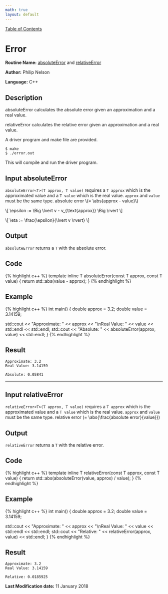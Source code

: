 ```yaml
---
math: true
layout: default
---
```


<a href="https://philipnelson5.github.io/class-projects/MATH5620_NumericalSolutionsOfDifferentialEquations/SoftwareManual"> Table of Contents </a>
# Error

**Routine Name:** [absoluteError](#input-absoluteerror) and [relativeError](#input-relativeerror)

**Author:** Philip Nelson

**Language:** C++

## Description

absoluteError calculates the absolute error given an approximation and a real value.

relativeError calculates the relative error given an approximation and a real value.

A driver program and make file are provided.

```
$ make
$ ./error.out
```

This will compile and run the driver program.

## Input absoluteError

`absoluteError<T>(T approx, T value)` requires a `T approx` which is the approximated value and a `T value` which is the real value. `approx` and `value` must be the same type. absolute error \\(= \abs{approx - value}\\)

\\[ \epsilon := \Big \lvert v - v_{\text{approx}} \Big \rvert \\]

\\[ \eta := \frac{\epsilon}{\lvert v \rvert} \\]

## Output

`absoluteError` returns a `T` with the absolute error.

## Code
{% highlight c++ %}
template <typename T>
inline T absoluteError(const T approx, const T value)
{
  return std::abs(value - approx);
}
{% endhighlight %}

## Example
{% highlight c++ %}
int main()
{
  double approx = 3.2;
  double value = 3.14159;

  std::cout << "Approximate: " << approx 
            << "\nReal Value: " << value << std::endl
            << std::endl;
  std::cout << "Absolute: " << absoluteError(approx, value) << std::endl;
}
{% endhighlight %}

## Result
```
Approximate: 3.2
Real Value: 3.14159

Absolute: 0.05841
```
---
## Input relativeError

`relativeError<T>(T approx, T value)` requires a `T approx` which is the approximated value and a `T value` which is the real value. `approx` and `value` must be the same type. relative error \(= \abs{\frac{absolute error}{value}}\)

## Output

`relativeError` returns a `T` with the relative error.

## Code
{% highlight c++ %}
template <typename T>
inline T relativeError(const T approx, const T value)
{
  return std::abs(absoluteError(value, approx) / value);
}
{% endhighlight %}

## Example
{% highlight c++ %}
int main()
{
  double approx = 3.2;
  double value = 3.14159;

  std::cout << "Approximate: " << approx 
            << "\nReal Value: " << value << std::endl
            << std::endl;
  std::cout << "Relative: " << relativeError(approx, value) << std::endl;
}
{% endhighlight %}

## Result
```
Approximate: 3.2
Real Value: 3.14159

Relative: 0.0185925
```

**Last Modification date:** 11 January 2018
